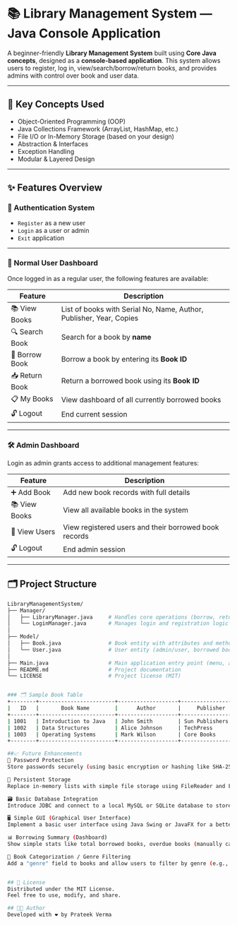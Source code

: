 # 📚 Library Management System — Java Console Application

A beginner-friendly **Library Management System** built using **Core Java concepts**, designed as a **console-based application**. This system allows users to register, log in, view/search/borrow/return books, and provides admins with control over book and user data.

---

## 🧠 Key Concepts Used

- Object-Oriented Programming (OOP)
- Java Collections Framework (ArrayList, HashMap, etc.)
- File I/O or In-Memory Storage (based on your design)
- Abstraction & Interfaces
- Exception Handling
- Modular & Layered Design

---

## ✨ Features Overview

### 🔐 Authentication System

- `Register` as a new user
- `Login` as a user or admin
- `Exit` application

---

### 👤 Normal User Dashboard

Once logged in as a regular user, the following features are available:

| Feature         | Description                                                                 |
|-----------------|-----------------------------------------------------------------------------|
| 📚 View Books     | List of books with Serial No, Name, Author, Publisher, Year, Copies       |
| 🔍 Search Book    | Search for a book by **name**                                              |
| 📖 Borrow Book    | Borrow a book by entering its **Book ID**                                 |
| 📥 Return Book    | Return a borrowed book using its **Book ID**                              |
| 📋 My Books       | View dashboard of all currently borrowed books                            |
| 🔓 Logout         | End current session                                                        |

---

### 🛠️ Admin Dashboard

Login as admin grants access to additional management features:

| Feature           | Description                                                                  |
|-------------------|------------------------------------------------------------------------------|
| ➕ Add Book       | Add new book records with full details                                     |
| 📚 View Books     | View all available books in the system                                     |
| 👥 View Users     | View registered users and their borrowed book records                      |
| 🔓 Logout         | End admin session                                                          |

---

## 🗂️ Project Structure

```bash
LibraryManagementSystem/
├── Manager/
│   ├── LibraryManager.java     # Handles core operations (borrow, return, search, etc.)
│   └── LoginManager.java       # Manages login and registration logic
│
├── Model/
│   ├── Book.java               # Book entity with attributes and methods
│   └── User.java               # User entity (admin/user, borrowed books, etc.)
│
├── Main.java                   # Main application entry point (menu, app flow)
├── README.md                   # Project documentation
└── LICENSE                     # Project license (MIT)


### 🗂️ Sample Book Table
+--------+------------------------+-------------------+------------------+------+------------------+
|   ID   |       Book Name        |      Author       |     Publisher    | Year | Copies/Total     |
+--------+------------------------+-------------------+------------------+------+------------------+
| 1001   | Introduction to Java   | John Smith        | Sun Publishers   | 2020 | 3 / 5            |
| 1002   | Data Structures        | Alice Johnson     | TechPress        | 2018 | 1 / 2            |
| 1003   | Operating Systems      | Mark Wilson       | Core Books       | 2019 | 0 / 4 (Out of Stock)|
+--------+------------------------+-------------------+------------------+------+------------------+

##📈 Future Enhancements
🔐 Password Protection
Store passwords securely (using basic encryption or hashing like SHA-256).

💾 Persistent Storage
Replace in-memory lists with simple file storage using FileReader and FileWriter or BufferedReader/Writer.

🗃️ Basic Database Integration
Introduce JDBC and connect to a local MySQL or SQLite database to store books and user records permanently.

🖥️ Simple GUI (Graphical User Interface)
Implement a basic user interface using Java Swing or JavaFX for a better user experience.

📊 Borrowing Summary (Dashboard)
Show simple stats like total borrowed books, overdue books (manually calculated), etc.

📎 Book Categorization / Genre Filtering
Add a "genre" field to books and allow users to filter by genre (e.g., Science, Literature, Tech).


## 📄 License
Distributed under the MIT License.
Feel free to use, modify, and share.

## 👨‍💻 Author
Developed with ❤️ by Prateek Verma

